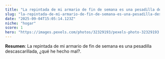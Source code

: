 ```yaml
---
title: "La repintada de mi armario de fin de semana es una pesadilla descascarillada, ¿qué he hecho mal?"
slug: "la-repintada-de-mi-armario-de-fin-de-semana-es-una-pesadilla-descascarillada-que"
date: "2025-09-04T15:05:14.123Z"
niche: "hogar"
score: 1
hero: "https://images.pexels.com/photos/32329193/pexels-photo-32329193.jpeg?auto=compress&cs=tinysrgb&fit=crop&h=627&w=1200&auto=compress&cs=tinysrgb&w=1024&h=576&fit=crop"
---
```


**Resumen**: La repintada de mi armario de fin de semana es una pesadilla descascarillada, ¿qué he hecho mal?.
